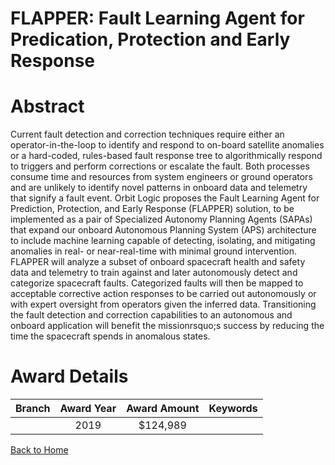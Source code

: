 
FLAPPER: Fault Learning Agent for Predication, Protection and Early Response
============================================================================

# Abstract


Current fault detection and correction techniques require either an operator-in-the-loop to identify and respond to on-board satellite anomalies or a hard-coded, rules-based fault response tree to algorithmically respond to triggers and perform corrections or escalate the fault. Both processes consume time and resources from system engineers or ground operators and are unlikely to identify novel patterns in onboard data and telemetry that signify a fault event. Orbit Logic proposes the Fault Learning Agent for Prediction, Protection, and Early Response (FLAPPER) solution, to be implemented as a pair of Specialized Autonomy Planning Agents (SAPAs) that expand our onboard Autonomous Planning System (APS) architecture to include machine learning capable of detecting, isolating, and mitigating anomalies in real- or near-real-time with minimal ground intervention. FLAPPER will analyze a subset of onboard spacecraft health and safety data and telemetry to train against and later autonomously detect and categorize spacecraft faults. Categorized faults will then be mapped to acceptable corrective action responses to be carried out autonomously or with expert oversight from operators given the inferred data. Transitioning the fault detection and correction capabilities to an autonomous and onboard application will benefit the missionrsquo;s success by reducing the time the spacecraft spends in anomalous states.  

# Award Details

|Branch|Award Year|Award Amount|Keywords|
| :---: | :---: | :---: | :---: |
||2019|$124,989||
  
  


[Back to Home](https://github.com/chrischow/dod_sbir_awards#515)